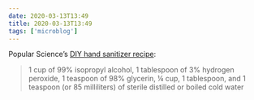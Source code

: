 ```yaml
---
date: 2020-03-13T13:49
title: 2020-03-13T13:49
tags: ['microblog']
---
```


Popular Science’s [DIY hand sanitizer recipe](https://www.popsci.com/story/diy/diy-hand-sanitizer/):

> 1 cup of 99% isopropyl alcohol,
> 1 tablespoon of 3% hydrogen peroxide, 1 teaspoon of 98% glycerin,
> ¼ cup, 1 tablespoon, and 1 teaspoon (or 85 milliliters) of sterile distilled or boiled cold water
